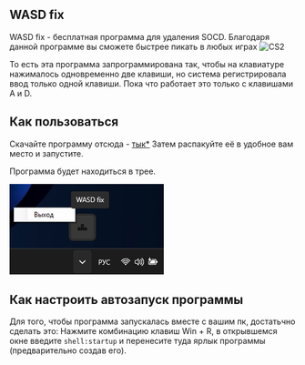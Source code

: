## WASD fix
WASD fix - бесплатная программа для удаления SOCD. Благодаря данной программе вы сможете быстрее пикать в любых играх
![CS2](https://github.com/Parad1st/WASD-fix/blob/main/Resources/CS2.gif)

То есть эта программа запрограммирована так, чтобы на клавиатуре нажималось одновременно две клавиши, но система регистрировала ввод только одной клавиши. Пока что работает это только с клавишами A и D.

## Как пользоваться
Скачайте программу отсюда - [тык*](https://github.com/Parad1st/WASD-fix/releases) Затем распакуйте её в удобное вам место и запустите.

Программа будет находиться в трее.

![Tray](https://raw.githubusercontent.com/Parad1st/WASD-fix/main/Resources/Tray.png)

## Как настроить автозапуск программы
Для того, чтобы программа запускалась вместе с вашим пк, достатьчно сделать это:
Нажмите комбинацию клавиш Win + R, в открывшемся окне введите ```shell:startup``` и перенесите туда ярлык программы (предварительно создав его).


